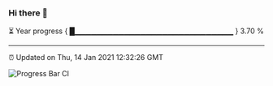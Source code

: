### Hi there 👋

⏳ Year progress { █▁▁▁▁▁▁▁▁▁▁▁▁▁▁▁▁▁▁▁▁▁▁▁▁▁▁▁▁▁ } 3.70 %

---

⏰ Updated on Thu, 14 Jan 2021 12:32:26 GMT

![Progress Bar CI](https://github.com/liununu/liununu/workflows/Progress%20Bar%20CI/badge.svg)
